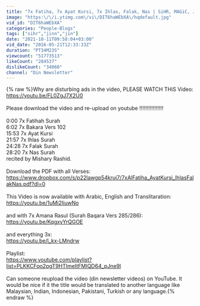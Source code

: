 ```yaml
---
title: "7x Fatiha, 7x Ayat Kursi, 7x Ihlas, Falak, Nas | SiHR, MAGiC, JiNN, Evil-Eye | (Mishary Rashid)"
image: "https:\/\/i.ytimg.com\/vi\/DIT6haWEbXA\/hqdefault.jpg"
vid_id: "DIT6haWEbXA"
categories: "People-Blogs"
tags: ["sihr","jinn","jin"]
date: "2021-10-11T09:58:04+03:00"
vid_date: "2016-05-21T12:33:33Z"
duration: "PT34M23S"
viewcount: "51773513"
likeCount: "284537"
dislikeCount: "34060"
channel: "Din Newsletter"
---
```

{% raw %}Why are disturbing ads in the video, PLEASE WATCH THiS Video: <a rel="nofollow" target="blank" href="https://youtu.be/FL0ZgJ7X2U0">https://youtu.be/FL0ZgJ7X2U0</a><br /><br />Please download the video and re-upload on youtube !!!!!!!!!!!!!!!!<br /><br />0:00 7x Fatihah Surah<br />6:02 7x Bakara Vers 102<br />15:53 7x Ayat Kursi<br />21:57 7x Ihlas Surah<br />24:28 7x Falak Surah<br />28:20 7x Nas Surah<br />recited by Mishary Rashid.<br /><br />Download the PDF with all Verses: <a rel="nofollow" target="blank" href="https://www.dropbox.com/s/p22lawgp54kruj7/7xAlFatiha_AyatKursi_IhlasFalakNas.pdf?dl=0">https://www.dropbox.com/s/p22lawgp54kruj7/7xAlFatiha_AyatKursi_IhlasFalakNas.pdf?dl=0</a><br /><br />This Video is now available with Arabic, English and Translitaration: <a rel="nofollow" target="blank" href="https://youtu.be/1uMi2IiuwNo">https://youtu.be/1uMi2IiuwNo</a><br /><br />and with 7x Amana Rasul (Surah Baqara Vers 285/286):<br /><a rel="nofollow" target="blank" href="https://youtu.be/KqgxyYrQGOE">https://youtu.be/KqgxyYrQGOE</a><br /><br />and everything 3x:<br /><a rel="nofollow" target="blank" href="https://youtu.be/l_kx-LMndrw">https://youtu.be/l_kx-LMndrw</a><br /><br />Playlist:<br /><a rel="nofollow" target="blank" href="https://www.youtube.com/playlist?list=PLKKCFqo2pgT9HTImeItFMIQD64_pJne9l">https://www.youtube.com/playlist?list=PLKKCFqo2pgT9HTImeItFMIQD64_pJne9l</a><br /><br />Can someone reupload the video (din newsletter videos) on YouTube. It would be nice if it the title would be translated to another language like Malaysian, Indian, Indonesian, Pakistani, Turkish or any language.{% endraw %}
